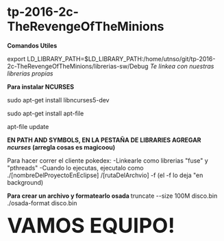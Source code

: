 # tp-2016-2c-TheRevengeOfTheMinions

<strong>Comandos Utiles </strong>

export LD_LIBRARY_PATH=$LD_LIBRARY_PATH:/home/utnso/git/tp-2016-2c-TheRevengeOfTheMinions/librerias-sw/Debug
<em>Te linkea con nuestras librerias propias</em>

<strong>Para instalar NCURSES </strong>

sudo apt-get install libncurses5-dev

sudo apt-get install apt-file

apt-file update

<strong>EN PATH AND SYMBOLS, EN LA PESTAÑA DE LIBRARIES AGREGAR <em>ncurses</em> (arregla cosas es magicoou)</strong>

Para hacer correr el cliente pokedex:
-Linkearle como librerias "fuse" y "pthreads"
-Cuando lo ejecutas, ejecutalo como ./[nombreDelProyectoEnEclipse] /[rutaDelArchvio] -f  (el -f lo deja "en background)


<strong> Para crear un archivo y formatearlo osada </strong>
truncate --size 100M disco.bin
./osada-format disco.bin

<font size = 8><strong>VAMOS EQUIPO!</strong></font>
